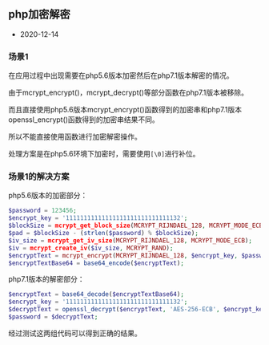 ## php加密解密

- 2020-12-14

### 场景1

在应用过程中出现需要在php5.6版本加密然后在php7.1版本解密的情况。

由于mcrypt_encrypt()，mcrypt_decrypt()等部分函数在php7.1版本被移除。

而且直接使用php5.6版本mcrypt_encrypt()函数得到的加密串和php7.1版本openssl_encrypt()函数得到的加密串结果不同。

所以不能直接使用函数进行加密解密操作。

处理方案是在php5.6环境下加密时，需要使用`[\0]`进行补位。

### 场景1的解决方案

php5.6版本的加密部分：

```php
$password = 123456;
$encrypt_key = '11111111111111111111111111111132';
$blockSize = mcrypt_get_block_size(MCRYPT_RIJNDAEL_128, MCRYPT_MODE_ECB);
$pad = $blockSize - (strlen($password) % $blockSize);
$iv_size = mcrypt_get_iv_size(MCRYPT_RIJNDAEL_128, MCRYPT_MODE_ECB);
$iv = mcrypt_create_iv($iv_size, MCRYPT_RAND);
$encryptText = mcrypt_encrypt(MCRYPT_RIJNDAEL_128, $encrypt_key, $password . str_repeat(chr($pad), $pad), MCRYPT_MODE_ECB, $iv);
$encryptTextBase64 = base64_encode($encryptText);
```

php7.1版本的解密部分：

```php
$encryptText = base64_decode($encryptTextBase64);
$encrypt_key = '11111111111111111111111111111132';
$decryptText = openssl_decrypt($encryptText, 'AES-256-ECB', $encrypt_key, OPENSSL_RAW_DATA);
$password = $decryptText;
```

经过测试这两组代码可以得到正确的结果。